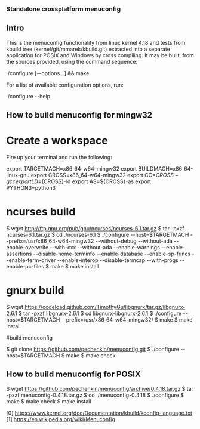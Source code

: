 ### Standalone crossplatform menuconfig 

## Intro

This is the menuconfig functionality from linux kernel 4.18 
and tests from kbuild tree (kernel/git/mmarek/kbuild.git)
extracted into a separate application for POSIX and
Windows by cross compiling. It may be built, from the sources
provided, using the command sequence:

  ./configure [--options...] && make

For a list of available configuration options, run:

  ./configure --help

## How to build menuconfig for mingw32

# Create a workspace

Fire up your terminal and run the following:

export TARGETMACH=x86_64-w64-mingw32
export BUILDMACH=x86_64-linux-gnu
export CROSS=x86_64-w64-mingw32
export CC=${CROSS}-gcc
export LD=${CROSS}-ld
export AS=${CROSS}-as
export PYTHON3=python3

# ncurses build

$ wget http://ftp.gnu.org/pub/gnu/ncurses/ncurses-6.1.tar.gz
$ tar -pxzf ncurses-6.1.tar.gz
$ cd ./ncurses-6.1
$ ./configure --host=$TARGETMACH --prefix=/usr/x86_64-w64-mingw32 --without-debug --without-ada --enable-overwrite --with-cxx --without-ada --enable-warnings --enable-assertions --disable-home-terminfo --enable-database --enable-sp-funcs --enable-term-driver --enable-interop --disable-termcap --with-progs --enable-pc-files 
$ make
$ make install

# gnurx build

$ wget https://codeload.github.com/TimothyGu/libgnurx/tar.gz/libgnurx-2.6.1
$ tar -pxzf libgnurx-2.6.1
$ cd libgnurx-libgnurx-2.6.1
$ ./configure --host=$TARGETMACH --prefix=/usr/x86_64-w64-mingw32/
$ make
$ make install

#build menuconfig

$ git clone https://github.com/pechenkin/menuconfig.git
$ ./configure --host=$TARGETMACH
$ make
$ make check

## How to build menuconfig for POSIX

$ wget https://github.com/pechenkin/menuconfig/archive/0.4.18.tar.gz
$ tar -pxzf menuconfig-0.4.18.tar.gz
$ cd ./menuconfig-0.4.18
$ ./configure
$ make
$ make check
$ make install


[0] https://www.kernel.org/doc/Documentation/kbuild/kconfig-language.txt
[1] https://en.wikipedia.org/wiki/Menuconfig